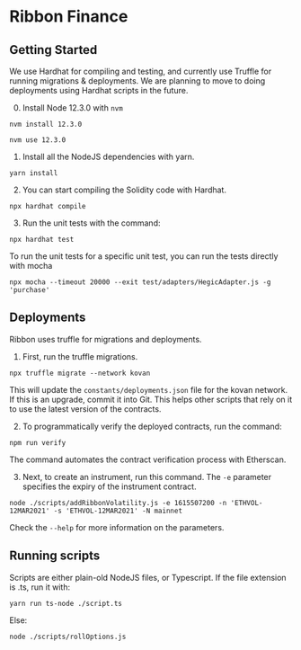 # Ribbon Finance

## Getting Started

We use Hardhat for compiling and testing, and currently use Truffle for running migrations & deployments. We are planning to move to doing deployments using Hardhat scripts in the future.

0. Install Node 12.3.0 with `nvm`

```
nvm install 12.3.0

nvm use 12.3.0
```

1. Install all the NodeJS dependencies with yarn.

```
yarn install
```

2. You can start compiling the Solidity code with Hardhat.

```
npx hardhat compile
```

3. Run the unit tests with the command:

```
npx hardhat test
```

To run the unit tests for a specific unit test, you can run the tests directly with mocha

```
npx mocha --timeout 20000 --exit test/adapters/HegicAdapter.js -g 'purchase'
```

## Deployments

Ribbon uses truffle for migrations and deployments.

1. First, run the truffle migrations.

```
npx truffle migrate --network kovan
```

This will update the `constants/deployments.json` file for the kovan network. If this is an upgrade, commit it into Git. This helps other scripts that rely on it to use the latest version of the contracts.

2. To programmatically verify the deployed contracts, run the command:

```
npm run verify
```

The command automates the contract verification process with Etherscan.

3. Next, to create an instrument, run this command. The `-e` parameter specifies the expiry of the instrument contract.

```
node ./scripts/addRibbonVolatility.js -e 1615507200 -n 'ETHVOL-12MAR2021' -s 'ETHVOL-12MAR2021' -N mainnet
```

Check the `--help` for more information on the parameters.

## Running scripts

Scripts are either plain-old NodeJS files, or Typescript. If the file extension is .ts, run it with:

```
yarn run ts-node ./script.ts
```

Else:

```
node ./scripts/rollOptions.js
```
